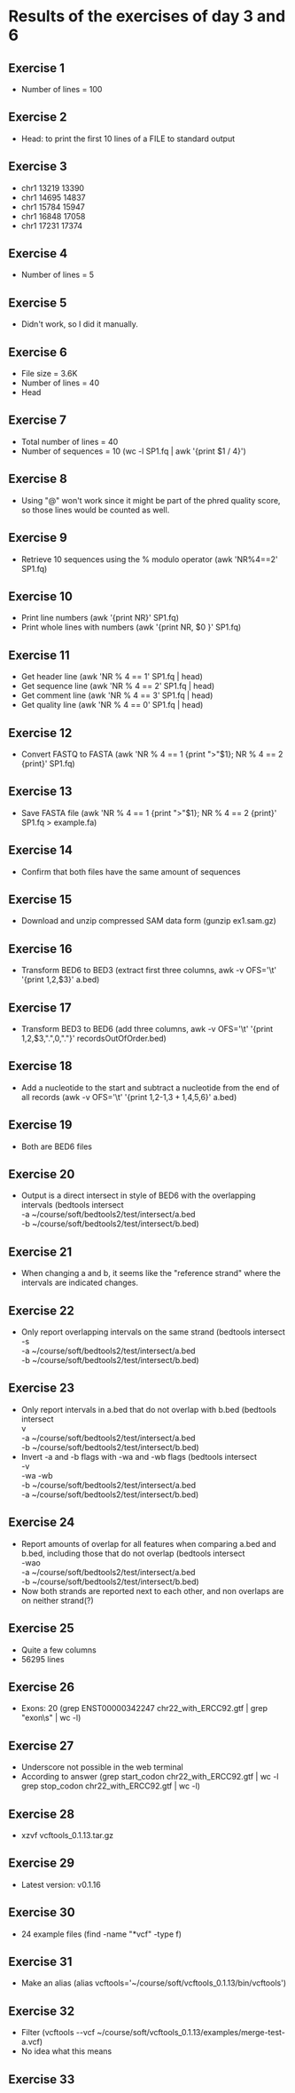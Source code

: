 # Results of the exercises of day 3 and 6

## Exercise 1
* Number of lines = 100

## Exercise 2
* Head: to print the first 10 lines of a FILE to standard output

## Exercise 3
* chr1    13219   13390
* chr1    14695   14837
* chr1    15784   15947
* chr1    16848   17058
* chr1    17231   17374

## Exercise 4
* Number of lines = 5

## Exercise 5
* Didn't work, so I did it manually.

## Exercise 6
* File size = 3.6K
* Number of lines = 40
* Head

## Exercise 7
* Total number of lines = 40
* Number of sequences = 10 (wc -l SP1.fq | awk '{print $1 / 4}')

## Exercise 8
* Using "@" won't work since it might be part of the phred quality score, so those lines would be counted as well.

## Exercise 9
* Retrieve 10 sequences using the % modulo operator (awk 'NR%4==2' SP1.fq)

## Exercise 10
* Print line numbers (awk '{print NR}' SP1.fq)
* Print whole lines with numbers (awk '{print NR, $0 }' SP1.fq)

## Exercise 11
* Get header line (awk 'NR % 4 == 1' SP1.fq | head)
* Get sequence line (awk 'NR % 4 == 2' SP1.fq | head)
* Get comment line (awk 'NR % 4 == 3' SP1.fq | head)
* Get quality line (awk 'NR % 4 == 0' SP1.fq | head)

## Exercise 12
* Convert FASTQ to FASTA (awk 'NR % 4 == 1 {print ">"$1}; NR % 4 == 2 {print}' SP1.fq)

## Exercise 13
* Save FASTA file (awk 'NR % 4 == 1 {print ">"$1}; NR % 4 == 2 {print}' SP1.fq > example.fa)

## Exercise 14
* Confirm that both files have the same amount of sequences

## Exercise 15
* Download and unzip compressed SAM data form (gunzip ex1.sam.gz)

## Exercise 16
* Transform BED6 to BED3 (extract first three columns, awk -v OFS='\t' '{print $1,$2,$3}' a.bed)

## Exercise 17
* Transform BED3 to BED6 (add three columns, awk -v OFS='\t' '{print $1,$2,$3,".",0,"."}' recordsOutOfOrder.bed)

## Exercise 18
* Add a nucleotide to the start and subtract a nucleotide from the end of all records (awk -v OFS='\t' '{print $1,$2-1,$3+1,$4,$5,$6}' a.bed)

## Exercise 19
* Both are BED6 files

## Exercise 20
* Output is a direct intersect in style of BED6 with the overlapping intervals (bedtools intersect \
  -a ~/course/soft/bedtools2/test/intersect/a.bed \
  -b ~/course/soft/bedtools2/test/intersect/b.bed)
  
## Exercise 21
* When changing a and b, it seems like the "reference strand" where the intervals are indicated changes.

## Exercise 22
* Only report overlapping intervals on the same strand (bedtools intersect \
  -s \
  -a ~/course/soft/bedtools2/test/intersect/a.bed \
  -b ~/course/soft/bedtools2/test/intersect/b.bed)

## Exercise 23
* Only report intervals in a.bed that do not overlap with b.bed (bedtools intersect \
  v \
  -a  ~/course/soft/bedtools2/test/intersect/a.bed \
  -b  ~/course/soft/bedtools2/test/intersect/b.bed)
* Invert -a and -b flags with -wa and -wb flags (bedtools intersect \
  -v \
  -wa -wb \
  -b  ~/course/soft/bedtools2/test/intersect/a.bed \
  -a  ~/course/soft/bedtools2/test/intersect/b.bed)
  
## Exercise 24
* Report amounts of overlap for all features when comparing a.bed and b.bed, including those that do not overlap (bedtools intersect \
  -wao \
  -a  ~/course/soft/bedtools2/test/intersect/a.bed \
  -b  ~/course/soft/bedtools2/test/intersect/b.bed)
* Now both strands are reported next to each other, and non overlaps are on neither strand(?)

## Exercise 25
* Quite a few columns
* 56295 lines

## Exercise 26
* Exons: 20 (grep ENST00000342247 chr22_with_ERCC92.gtf | grep "exon\s" | wc -l)

## Exercise 27
* Underscore not possible in the web terminal
* According to answer (grep start_codon chr22_with_ERCC92.gtf | wc -l
  grep stop_codon chr22_with_ERCC92.gtf | wc -l)
  
## Exercise 28
* xzvf vcftools_0.1.13.tar.gz

## Exercise 29
* Latest version: v0.1.16

## Exercise 30
* 24 example files (find -name "*vcf" -type f)

## Exercise 31
* Make an alias (alias vcftools='~/course/soft/vcftools_0.1.13/bin/vcftools')

## Exercise 32
* Filter (vcftools --vcf ~/course/soft/vcftools_0.1.13/examples/merge-test-a.vcf)
* No idea what this means

## Exercise 33
